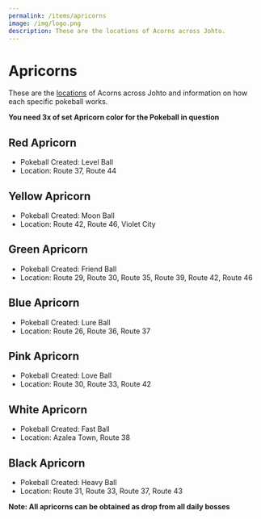 ```yaml
---
permalink: /items/apricorns
image: /img/logo.png
description: These are the locations of Acorns across Johto.
---
```


# Apricorns

These are the [locations](https://www.rp-community.de/index.php?mod=articles&action=view&id=36) of Acorns across Johto and information on how each specific pokeball works.

<b>You need 3x of set Apricorn color for the Pokeball in question</b>

## Red Apricorn

* Pokeball Created: Level Ball
* Location: Route 37, Route 44

## Yellow Apricorn

* Pokeball Created: Moon Ball
* Location: Route 42, Route 46, Violet City

## Green Apricorn

* Pokeball Created: Friend Ball
* Location: Route 29, Route 30, Route 35, Route 39, Route 42, Route 46

## Blue Apricorn

* Pokeball Created: Lure Ball
* Location: Route 26, Route 36, Route 37

## Pink Apricorn

* Pokeball Created: Love Ball
* Location: Route 30, Route 33, Route 42

## White Apricorn

* Pokeball Created: Fast Ball
* Location: Azalea Town, Route 38

## Black Apricorn

* Pokeball Created: Heavy Ball
* Location: Route 31, Route 33, Route 37, Route 43

**Note: All apricorns can be obtained as drop from all daily bosses**
